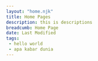 ```yaml
---
layout: "home.njk"
title: Home Pages
description: this is descriptions
breadcumb: Home Page
date: Last Modified
tags: 
 - hello world
 - apa kabar dunia
---
```


